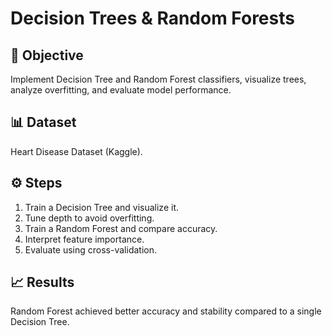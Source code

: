 # Decision Trees & Random Forests

## 📌 Objective
Implement Decision Tree and Random Forest classifiers, visualize trees, analyze overfitting, and evaluate model performance.

## 📊 Dataset
Heart Disease Dataset (Kaggle).

## ⚙️ Steps
1. Train a Decision Tree and visualize it.
2. Tune depth to avoid overfitting.
3. Train a Random Forest and compare accuracy.
4. Interpret feature importance.
5. Evaluate using cross-validation.

## 📈 Results
Random Forest achieved better accuracy and stability compared to a single Decision Tree.
